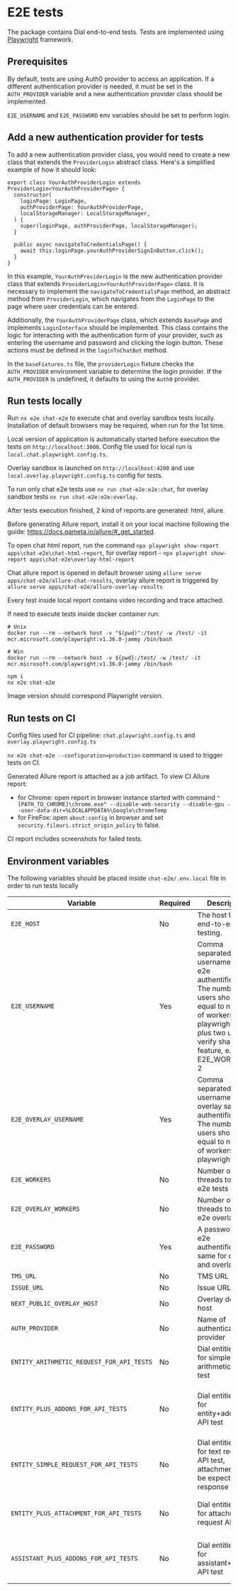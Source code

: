 # E2E tests

The package contains Dial end-to-end tests. Tests are implemented using [Playwright](https://playwright.dev/) framework.

## Prerequisites

By default, tests are using Auth0 provider to access an application. If a different authentication provider is needed, it must be set in the `AUTH_PROVIDER` variable and a new authentication provider class should be implemented.

`E2E_USERNAME` and `E2E_PASSWORD` env variables should be set to perform login.

## Add a new authentication provider for tests

To add a new authentication provider class, you would need to create a new class that extends the `ProviderLogin` abstract class.
Here's a simplified example of how it should look:

```
export class YourAuthProviderLogin extends ProviderLogin<YourAuthProviderPage> {
  constructor(
    loginPage: LoginPage,
    authProviderPage: YourAuthProviderPage,
    localStorageManager: LocalStorageManager,
  ) {
    super(loginPage, authProviderPage, localStorageManager);
  }

  public async navigateToCredentialsPage() {
    await this.loginPage.yourAuthProviderSignInButton.click();
  }
}
```

In this example, `YourAuthProviderLogin` is the new authentication provider class that extends `ProviderLogin<YourAuthProviderPage>` class.
It is necessary to implement the `navigateToCredentialsPage` method, an abstract method from `ProviderLogin`, which navigates from the `LoginPage` to the page where user credentials can be entered.

Additionally, the `YourAuthProviderPage` class, which extends `BasePage` and implements `LoginInterface` should be implemented. This class contains the logic for interacting with the authentication form of your provider, such as entering the username and password and clicking the login button. These actions must be defined in the `loginToChatBot` method.

In the `baseFixtures.ts` file, the `providerLogin` fixture checks the `AUTH_PROVIDER` environment variable to determine the login provider. If the `AUTH_PROVIDER` is undefined, it defaults to using the `Auth0` provider.

## Run tests locally

Run `nx e2e chat-e2e` to execute chat and overlay sandbox tests locally.
Installation of default browsers may be required, when run for the 1st time.

Local version of application is automatically started before execution the tests on `http://localhost:3000`.
Config file used for local run is `local.chat.playwright.config.ts`.

Overlay sandbox is launched on `http://localhost:4200` and use `local.overlay.playwright.config.ts` config for tests.

To run only chat e2e tests use `nx run chat-e2e:e2e:chat`, for overlay sandbox tests `nx run chat-e2e:e2e:overlay`.

After tests execution finished, 2 kind of reports are generated: html, allure.

Before generating Allure report, install it on your local machine following the guide: https://docs.qameta.io/allure/#_get_started.

To open chat html report, run the command `npx playwright show-report apps\chat-e2e\chat-html-report`, for overlay report - `npx playwright show-report apps\chat-e2e\overlay-html-report`

Chat allure report is opened in default browser using `allure serve apps/chat-e2e/allure-chat-results`, overlay allure report is triggered by `allure serve apps/chat-e2e/allure-overlay-results`

Every test inside local report contains video recording and trace attached.

If need to execute tests inside docker container run:

```
# Unix
docker run --rm --network host -v "$(pwd)":/test/ -w /test/ -it mcr.microsoft.com/playwright:v1.36.0-jammy /bin/bash

# Win
docker run --rm --network host -v ${pwd}:/test/ -w /test/ -it mcr.microsoft.com/playwright:v1.36.0-jammy /bin/bash

npm i
nx e2e chat-e2e
```

Image version should correspond Playwright version.

## Run tests on CI

Config files used for CI pipeline: `chat.playwright.config.ts` and `overlay.playwright.config.ts`

`nx e2e chat-e2e --configuration=production` command is used to trigger tests on CI.

Generated Allure report is attached as a job artifact.
To view CI Allure report:

- for Chrome: open report in browser instance started with command `"[PATH_TO_CHROME]\chrome.exe" --disable-web-security --disable-gpu --user-data-dir=%LOCALAPPDATA%\Google\chromeTemp`
- for FireFox: open `about:config` in browser and set `security.fileuri.strict_origin_policy` to false.

CI report includes screenshots for failed tests.

## Environment variables

The following variables should be placed inside `chat-e2e/.env.local` file in order to run tests locally

| Variable                                  | Required | Description                                                                                                                                                                                                | Available Values                                                                                                                                                                                                                                                           | Default values        |
| ----------------------------------------- | -------- | ---------------------------------------------------------------------------------------------------------------------------------------------------------------------------------------------------------- | -------------------------------------------------------------------------------------------------------------------------------------------------------------------------------------------------------------------------------------------------------------------------- | --------------------- |
| `E2E_HOST`                                | No       | The host URL for end-to-end testing.                                                                                                                                                                       | Any string                                                                                                                                                                                                                                                                 | http://localhost:3000 |
| `E2E_USERNAME`                            | Yes      | Comma separated list of usernames for e2e authentification. The number of users should be equal to number of workers set in playwright config plus two users to verify share feature, e.g. E2E_WORKERS + 2 | Any string                                                                                                                                                                                                                                                                 |                       |
| `E2E_OVERLAY_USERNAME`                    | Yes      | Comma separated list of usernames for overlay sandbox authentification. The number of users should be equal to number of workers set in playwright config                                                  | Any string                                                                                                                                                                                                                                                                 |                       |
| `E2E_WORKERS`                             | No       | Number of threads to run e2e tests                                                                                                                                                                         | Any number                                                                                                                                                                                                                                                                 | 3                     |
| `E2E_OVERLAY_WORKERS`                     | No       | Number of threads to run e2e overlay tests                                                                                                                                                                 | Any number                                                                                                                                                                                                                                                                 | 1                     |
| `E2E_PASSWORD`                            | Yes      | A password for e2e authentification, same for chat and overlay                                                                                                                                             | Any string                                                                                                                                                                                                                                                                 |                       |
| `TMS_URL`                                 | No       | TMS URL                                                                                                                                                                                                    | Any string                                                                                                                                                                                                                                                                 |                       |
| `ISSUE_URL`                               | No       | Issue URL                                                                                                                                                                                                  | Any string                                                                                                                                                                                                                                                                 |                       |
| `NEXT_PUBLIC_OVERLAY_HOST`                | No       | Overlay domain host                                                                                                                                                                                        | Any string                                                                                                                                                                                                                                                                 | http://localhost:3000 |
| `AUTH_PROVIDER`                           | No       | Name of authentication provider                                                                                                                                                                            | `AuthProvider` enum values                                                                                                                                                                                                                                                 | auth0                 |
| `ENTITY_ARITHMETIC_REQUEST_FOR_API_TESTS` | No       | Dial entities used for simple arithmetic API test                                                                                                                                                          | Should be a valid json corresponding `ArithmeticRequestEntity` interface, e.g. `'[{ "entityId": "gpt-35-turbo", "isSysPromptAllowed": "true" }]'`                                                                                                                          |                       |
| `ENTITY_PLUS_ADDONS_FOR_API_TESTS`        | No       | Dial entities used for entity+addons API test                                                                                                                                                              | Should be a valid json corresponding `EntityPlusAddonsRequest` interface, e.g. `'[{ "entityId": "gpt-4", "addonIds": ["addon-wolfram"], "request": "plot y = x + 1", "response": "https://www6b3.wolframalpha.com/Calculate/MSP" }]'`                                      |                       |
| `ENTITY_SIMPLE_REQUEST_FOR_API_TESTS`     | No       | Dial entities used for text request API test, attachment can be expected as a response                                                                                                                     | Should be a valid json corresponding `EntitySimpleRequest` interface, e.g. `'[{ "entityId": "stability.stable-diffusion-xl", "request": "draw smiling emoticon", "isAttachmentResponse": "true"}]'`                                                                        |                       |
| `ENTITY_PLUS_ATTACHMENT_FOR_API_TESTS`    | No       | Dial entities used for attachment request API test                                                                                                                                                         | Should be a valid json corresponding `EntityPlusAttachmentRequest` interface, e.g. `'[{ "entityId": "gpt-4-vision-preview", "attachmentName": "sun.jpg", "response": "sun" }]'`                                                                                            |                       |
| `ASSISTANT_PLUS_ADDONS_FOR_API_TESTS`     | No       | Dial entities used for assistant+addons API test                                                                                                                                                           | Should be a valid json corresponding `AssistantPlusAddonsRequest` interface, e.g. `'[{ "assistantId": "test-assistant", "addonIds": ["addonId1", "addonId2"], "assistantModelId": "gpt-4", "request": "assistant request?", "response": "expected assistant response" }]'` |                       |
